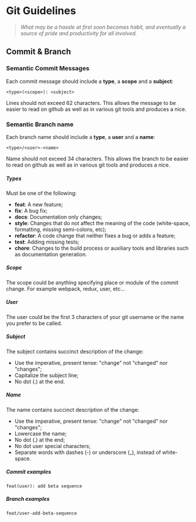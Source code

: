 # Git Guidelines 
> _What may be a hassle at first soon becomes habit, and eventually a source of pride and productivity for all involved._

## Commit & Branch


### Semantic Commit Messages

Each commit message should include a **type**, a **scope** and a **subject**:

`<type>(<scope>): <subject>`

Lines should not exceed 62 characters. This allows the message to be easier to read on github as well as in various git tools and produces a nice.

### Semantic Branch name

Each branch name should include a **type**, a **user** and a **name**:

`<type>/<user>-<name>`

Name should not exceed 34 characters. This allows the branch to be easier to read on github as well as in various git tools and produces a nice.

##### Types

Must be one of the following:

- **feat**: A new feature;
- **fix**: A bug fix;
- **docs**: Documentation only changes;
- **style**: Changes that do not affect the meaning of the code (white-space, formatting, missing semi-colons, etc);
- **refactor**: A code change that neither fixes a bug or adds a feature;
- **test**: Adding missing tests;
- **chore**: Changes to the build process or auxiliary tools and libraries such as documentation generation.

##### Scope

The scope could be anything specifying place or module of the commit change. For example webpack, redux, user, etc...

##### User

The user could be the first 3 characters of your git username or the name you prefer to be called.

##### Subject

The subject contains succinct description of the change:

- Use the imperative, present tense: "change" not "changed" nor "changes";
- Capitalize the subject line;
- No dot (.) at the end.

##### Name

The name contains succinct description of the change:

- Use the imperative, present tense: "change" not "changed" nor "changes";
- Lowercase the name;
- No dot (.) at the end;
- No dot user special characters;
- Separate words with dashes (-) or underscore (_), instead of white-space.

##### Commit examples

`feat(user): add beta sequence`

##### Branch examples

`feat/user-add-beta-sequence`

